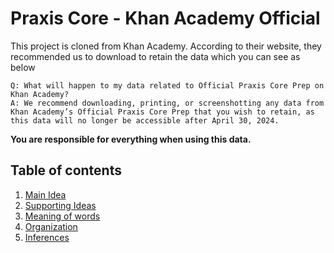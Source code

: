 # Praxis Core - Khan Academy Official

This project is cloned from Khan Academy. According to their website, they recommended us to download to retain the data which you can see as below

```
Q: What will happen to my data related to Official Praxis Core Prep on Khan Academy?
A: We recommend downloading, printing, or screenshotting any data from Khan Academy’s Official Praxis Core Prep that you wish to retain, as this data will no longer be accessible after April 30, 2024.
```

**You are responsible for everything when using this data.**

## Table of contents
1. [Main Idea](./main-idea.md)
2. [Supporting Ideas](./supporting-ideas.md)
3. [Meaning of words](./meaning-of-words.md)
4. [Organization](./organization.md)
5. [Inferences](./inferences.md)

